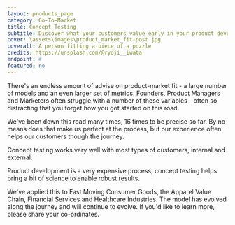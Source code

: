 ```yaml
---
layout: products_page
category: Go-To-Market
title: Concept Testing
subtitle: Discover what your customers value early in your product development process
cover: \assets\images\product_market_fit-post.jpg
coveralt: A person fitting a piece of a puzzle
credits: https://unsplash.com/@ryoji__iwata
endpoint: #
featured: no
---
```

There's an endless amount of advise on product-market fit - a large number of models and an even larger set of metrics. Founders, Product Managers and Marketers often struggle with a number of these variables - often so distracting that you forget how you got started on this road.

We've been down this road many times, 16 times to be precise so far. By no means does that make us perfect at the process, but our experience often helps our customers though the journey.

Concept testing works very well with most types of customers, internal and external.

Product development is a very expensive process, concept testing helps bring a bit of science to enable robust results.

We've applied this to Fast Moving Consumer Goods, the Apparel Value Chain, Financial Services and Healthcare Industries. The model has evolved along the journey and will continue to evolve. If you'd like to learn more, please share your co-ordinates.
